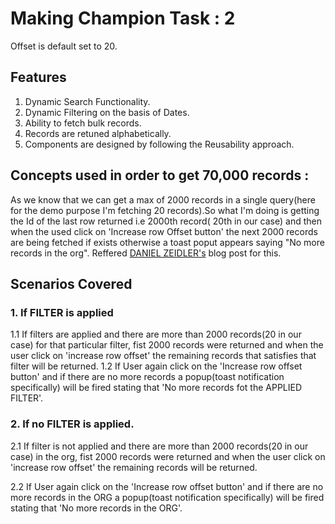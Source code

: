 # Making Champion Task : 2

Offset is default set to 20.
## Features
1. Dynamic Search Functionality.
2. Dynamic Filtering on the basis of Dates.
3. Ability to fetch bulk records.
4. Records are retuned alphabetically.
5. Components are designed by following the Reusability approach.

## Concepts used in order to get 70,000 records :

As we know that we can get a max of 2000 records in a single query(here for the demo purpose I'm fetching 20 records).So what I'm doing is getting the Id of the last row returned i.e 2000th record( 20th in our case) and then when the used click on 'Increase row Offset button' the next 2000 records are being fetched if exists otherwise a toast poput appears saying "No more records in the org".
Reffered [DANIEL ZEIDLER's](https://sfdc.danielzeidler.com/2019/08/18/building-querymore-functionality-in-apex-a-soql-offset-alternative/) blog post for this.

## Scenarios Covered
### 1. If FILTER is applied

1.1 If filters are applied and there are more than 2000 records(20 in our case) for that particular filter, fist 2000 records were returned and when the user click on 'increase row offset' the remaining records that satisfies that filter will be returned.
1.2 If User again click on the 'Increase row offset button' and if there are no more records a popup(toast notification specifically) will be fired stating that 'No more records fot the APPLIED FILTER'.

### 2. If no FILTER is applied.

2.1 If filter is not applied and there are more than 2000 records(20 in our case) in the org, fist 2000 records were returned and when the user click on 'increase row offset' the remaining records will be returned.

2.2 If User again click on the 'Increase row offset button' and if there are no more records in the ORG a popup(toast notification specifically) will be fired stating that 'No more records in the ORG'.
